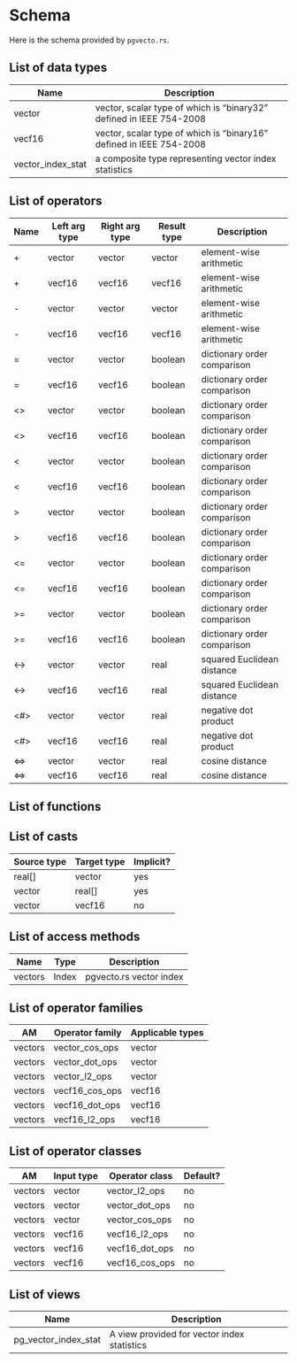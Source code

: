 # Schema

Here is the schema provided by `pgvecto.rs`.

## List of data types

| Name              | Description                                                          |
| ----------------- | -------------------------------------------------------------------- |
| vector            | vector, scalar type of which is “binary32”  defined in IEEE 754-2008 |
| vecf16            | vector, scalar type of which is “binary16”  defined in IEEE 754-2008 |
| vector_index_stat | a composite type representing vector index statistics                |

## List of operators

| Name | Left arg type | Right arg type | Result type | Description                 |
| ---- | ------------- | -------------- | ----------- | --------------------------- |
| +    | vector        | vector         | vector      | element-wise arithmetic     |
| +    | vecf16        | vecf16         | vecf16      | element-wise arithmetic     |
| -    | vector        | vector         | vector      | element-wise arithmetic     |
| -    | vecf16        | vecf16         | vecf16      | element-wise arithmetic     |
| =    | vector        | vector         | boolean     | dictionary order comparison |
| =    | vecf16        | vecf16         | boolean     | dictionary order comparison |
| <>   | vector        | vector         | boolean     | dictionary order comparison |
| <>   | vecf16        | vecf16         | boolean     | dictionary order comparison |
| <    | vector        | vector         | boolean     | dictionary order comparison |
| <    | vecf16        | vecf16         | boolean     | dictionary order comparison |
| >    | vector        | vector         | boolean     | dictionary order comparison |
| >    | vecf16        | vecf16         | boolean     | dictionary order comparison |
| <=   | vector        | vector         | boolean     | dictionary order comparison |
| <=   | vecf16        | vecf16         | boolean     | dictionary order comparison |
| >=   | vector        | vector         | boolean     | dictionary order comparison |
| >=   | vecf16        | vecf16         | boolean     | dictionary order comparison |
| <->  | vector        | vector         | real        | squared Euclidean distance  |
| <->  | vecf16        | vecf16         | real        | squared Euclidean distance  |
| <#>  | vector        | vector         | real        | negative dot product        |
| <#>  | vecf16        | vecf16         | real        | negative dot product        |
| <=>  | vector        | vector         | real        | cosine distance             |
| <=>  | vecf16        | vecf16         | real        | cosine distance             |

## List of functions

## List of casts

| Source type | Target type | Implicit? |
| ----------- | ----------- | --------- |
| real[]      | vector      | yes       |
| vector      | real[]      | yes       |
| vector      | vecf16      | no        |

## List of access methods

| Name    | Type  | Description             |
| ------- | ----- | ----------------------- |
| vectors | Index | pgvecto.rs vector index |

## List of operator families

| AM      | Operator family | Applicable types |
| ------- | --------------- | ---------------- |
| vectors | vector_cos_ops  | vector           |
| vectors | vector_dot_ops  | vector           |
| vectors | vector_l2_ops   | vector           |
| vectors | vecf16_cos_ops  | vecf16           |
| vectors | vecf16_dot_ops  | vecf16           |
| vectors | vecf16_l2_ops   | vecf16           |

## List of operator classes

| AM      | Input type | Operator class | Default? |
| ------- | ---------- | -------------- | -------- |
| vectors | vector     | vector_l2_ops  | no       |
| vectors | vector     | vector_dot_ops | no       |
| vectors | vector     | vector_cos_ops | no       |
| vectors | vecf16     | vecf16_l2_ops  | no       |
| vectors | vecf16     | vecf16_dot_ops | no       |
| vectors | vecf16     | vecf16_cos_ops | no       |

## List of views

| Name                 | Description                                 |
| -------------------- | ------------------------------------------- |
| pg_vector_index_stat | A view provided for vector index statistics |
